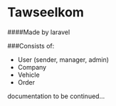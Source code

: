 # Tawseelkom

####Made by laravel

###Consists of:
* User (sender, manager, admin)
* Company
* Vehicle
* Order


documentation to be continued...
